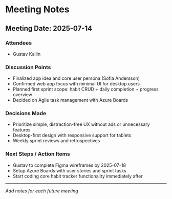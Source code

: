 # Meeting Notes

## Meeting Date: 2025-07-14

### Attendees

- Gustav Kallin

### Discussion Points

- Finalized app idea and core user persona (Sofia Andersson)
- Confirmed web app focus with minimal UI for desktop users
- Planned first sprint scope: habit CRUD + daily completion + progress overview
- Decided on Agile task management with Azure Boards

### Decisions Made

- Prioritize simple, distraction-free UX without ads or unnecessary features
- Desktop-first design with responsive support for tablets
- Weekly sprint reviews and retrospectives

### Next Steps / Action Items

- Gustav to complete Figma wireframes by 2025-07-18
- Setup Azure Boards with user stories and sprint tasks
- Start coding core habit tracker functionality immediately after

---

_Add notes for each future meeting_
